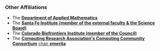 <h3>
Other Affiliations
</h3>

- The <a href='http://amath.colorado.edu/'><b>Department of Applied Mathematics</b></a>
- The <a href='http://www.santafe.edu'><b>Santa Fe Institute (member of the external faculty & the Science Board)</b></a>
- The <a href='http://biofrontiers.colorado.edu/'><b>Colorado Biofrontiers Institute (member of the Council)</b></a>
- The <a href='http://www.cra.org/ccc/index.php'><b>Computing Research Association's Computing Community Consortium</b></a> <a href="https://cra.org/crn/2018/08/the-ccc-welcomes-new-leadership-and-council-members/?utm_source=Computing+Research+News&utm_campaign=b1d95448d8-2017_CRN_COPY_01&utm_medium=email&utm_term=0_26c4052606-b1d95448d8-82612801">chair <b>emerita</b></a>
